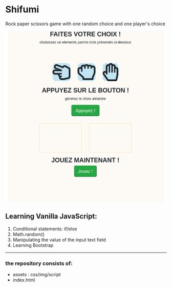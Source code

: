 # Shifumi
Rock paper scissors game with one random choice and one player's choice

![grab-landing-page](https://raw.githubusercontent.com/OlgaSpirkina/Shifumi/master/assets/img/shifumi.gif)

## Learning Vanilla JavaScript:
1. Conditional statements: if/else
2. Math.random()
3. Manipulating the value of the input text field
4. Learning Bootstrap

---
### the repository consists of:
* assets : css/img/script
* index.html
  
